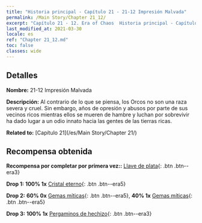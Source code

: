 ```yaml
---
title: "Historia principal - Capítulo 21 - 21-12 Impresión Malvada"
permalink: /Main Story/Chapter 21_12/
excerpt: "Capítulo 21 - 12. Era of Chaos  Historia principal - Capítulo 21_12. 21-12 Impresión Malvada"
last_modified_at: 2021-03-30
locale: es
ref: "Chapter 21_12.md"
toc: false
classes: wide
---
```


## Detalles

 **Nombre:** 21-12 Impresión Malvada

 **Descripción:** Al contrario de lo que se piensa, los Orcos no son una raza severa y cruel. Sin embargo, años de opresión y abusos por parte de sus vecinos ricos mientras ellos se mueren de hambre y luchan por sobrevivir ha dado lugar a un odio innato hacia las gentes de las tierras ricas.

 **Related to:** [Capítulo 21](/es/Main Story/Chapter 21/)

## Recompensa obtenida

 **Recompensa por completar por primera vez::** [Llave de plata](/es/Items/con_693/){: .btn .btn--era3}

 **Drop 1:** **100% 1x** [Cristal eterno](/es/Items/mat_73/){: .btn .btn--era5}

 **Drop 2:** **60% 0x** [Gemas míticas](/es/Items/mat_65/){: .btn .btn--era5}, **40% 1x** [Gemas míticas](/es/Items/mat_65/){: .btn .btn--era5}

 **Drop 3:** **100% 1x** [Pergaminos de hechizo](/es/Items/con_694/){: .btn .btn--era3}

